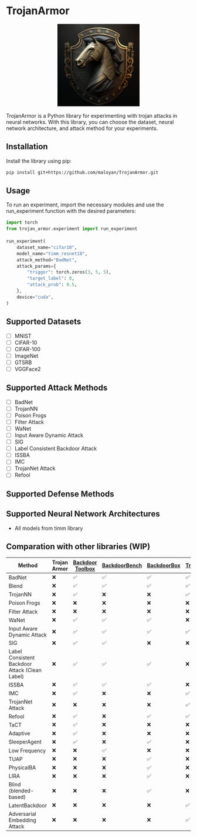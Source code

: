 # TrojanArmor

<p align="center">
<img src="assets/logo.png" width=224 height=224>
</p>

TrojanArmor is a Python library for experimenting with trojan attacks in neural networks. With this library, you can choose the dataset, neural network architecture, and attack method for your experiments.

## Installation

Install the library using pip:

```bash
pip install git+https://github.com/maloyan/TrojanArmor.git
```

## Usage

To run an experiment, import the necessary modules and use the run_experiment function with the desired parameters:

```python
import torch
from trojan_armor.experiment import run_experiment

run_experiment(
    dataset_name="cifar10",
    model_name="timm_resnet18",
    attack_method="BadNet",
    attack_params={
        "trigger": torch.zeros(3, 5, 5),
        "target_label": 0,
        "attack_prob": 0.5,
    },
    device="cuda",
)
```

## Supported Datasets

- [ ] MNIST
- [ ] CIFAR-10
- [ ] CIFAR-100
- [ ] ImageNet
- [ ] GTSRB
- [ ] VGGFace2

## Supported Attack Methods

- [ ] BadNet
- [ ] TrojanNN
- [ ] Poison Frogs
- [ ] Filter Attack
- [ ] WaNet
- [ ] Input Aware Dynamic Attack
- [ ] SIG
- [ ] Label Consistent Backdoor Attack
- [ ] ISSBA
- [ ] IMC
- [ ] TrojanNet Attack
- [ ] Refool

## Supported Defense Methods

## Supported Neural Network Architectures

- All models from timm library

## Comparation with other libraries (WIP)

| Method                                         | Trojan Armor | [Backdoor Toolbox](https://github.com/vtu81/backdoor-toolbox) | [BackdoorBench](https://github.com/SCLBD/BackdoorBench) | [BackdoorBox](https://github.com/THUYimingLi/BackdoorBox) | [TrojanZoo](https://github.com/ain-soph/trojanzoo) |
|------------------------------------------------|--------------|------------------|----------------|-------------|-----------|
| BadNet                                         | ❌           | ✅               | ✅             | ✅          | ✅         |
| Blend                                          | ❌           | ✅               | ✅             | ✅          | ✅         |
| TrojanNN                                       | ❌           | ✅               | ❌             | ❌          | ✅         |
| Poison Frogs                                   | ❌           | ❌               | ❌             | ❌          | ❌         |
| Filter Attack                                  | ❌           | ❌               | ❌             | ❌          | ❌         |
| WaNet                                          | ❌           | ✅               | ✅             | ✅          | ❌         |
| Input Aware Dynamic Attack                     | ❌           | ✅               | ✅             | ✅          | ✅         |
| SIG                                            | ❌           | ✅               | ✅             | ❌          | ❌         |
| Label Consistent Backdoor Attack (Clean Label) | ❌           | ✅               | ✅             | ✅          | ❌         |
| ISSBA                                          | ❌           | ✅               | ✅             | ✅          | ❌         |
| IMC                                            | ❌           | ✅               | ❌             | ❌          | ✅         |
| TrojanNet Attack                               | ❌           | ❌               | ❌             | ❌          | ✅         |
| Refool                                         | ❌           | ✅               | ❌             | ✅          | ✅         |
| TaCT                                           | ❌           | ✅               | ❌             | ❌          | ❌         |
| Adaptive                                       | ❌           | ✅               | ❌             | ❌          | ❌         |
| SleeperAgent                                   | ❌           | ✅               | ❌             | ✅          | ❌         |
| Low Frequency                                  | ❌           | ❌               | ✅             | ❌          | ❌         |
| TUAP                                           | ❌           | ❌               | ❌             | ✅          | ❌         |
| PhysicalBA                                     | ❌           | ❌               | ❌             | ✅          | ❌         |
| LIRA                                           | ❌           | ❌               | ❌             | ✅          | ❌         |
| Blind (blended-based)                          | ❌           | ❌               | ❌             | ✅          | ❌         |
| LatentBackdoor                                 | ❌           | ❌               | ❌             | ❌          | ✅         |
| Adversarial Embedding Attack                   | ❌           | ❌               | ❌             | ❌          | ✅         |
